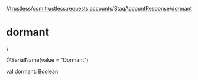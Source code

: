 //[trustless](../../../index.md)/[com.trustless.requests.accounts](../index.md)/[StaqAccountResponse](index.md)/[dormant](dormant.md)

# dormant

\

@SerialName(value = &quot;Dormant&quot;)

val [dormant](dormant.md): [Boolean](https://kotlinlang.org/api/latest/jvm/stdlib/kotlin/-boolean/index.html)
